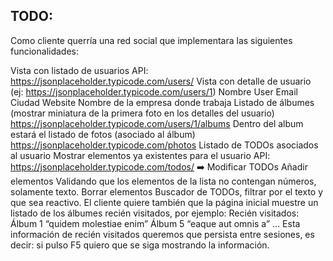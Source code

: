 ## TODO:

Como cliente querría una red social que implementara las siguientes funcionalidades:

Vista con listado de usuarios
API: https://jsonplaceholder.typicode.com/users/
Vista con detalle de usuario (ej: https://jsonplaceholder.typicode.com/users/1)
Nombre
User
Email
Ciudad
Website
Nombre de la empresa donde trabaja
Listado de álbumes (mostrar miniatura de la primera foto en los detalles del usuario) https://jsonplaceholder.typicode.com/users/1/albums
Dentro del album estará el listado de fotos (asociado al álbum) https://jsonplaceholder.typicode.com/photos
Listado de TODOs asociados al usuario
Mostrar elementos ya existentes para el usuario
API: https://jsonplaceholder.typicode.com/todos/
➡️ Modificar TODOs
Añadir elementos
Validando que los elementos de la lista no contengan números, solamente texto.
Borrar elementos
Buscador de TODOs, filtrar por el texto y que sea reactivo.
El cliente quiere también que la página inicial muestre un listado de los álbumes recién visitados, por ejemplo:
Recién visitados: Álbum 1 “quidem molestiae enim” Álbum 5 “eaque aut omnis a” …
Esta información de recién visitados queremos que persista entre sesiones, es decir: si pulso F5 quiero que se siga mostrando la información.
